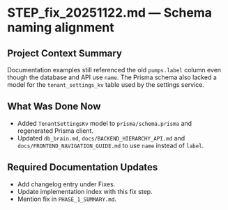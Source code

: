 # STEP_fix_20251122.md — Schema naming alignment

## Project Context Summary
Documentation examples still referenced the old `pumps.label` column even though the database and API use `name`. The Prisma schema also lacked a model for the `tenant_settings_kv` table used by the settings service.

## What Was Done Now
- Added `TenantSettingsKv` model to `prisma/schema.prisma` and regenerated Prisma client.
- Updated `db_brain.md`, `docs/BACKEND_HIERARCHY_API.md` and `docs/FRONTEND_NAVIGATION_GUIDE.md` to use `name` instead of `label`.

## Required Documentation Updates
- Add changelog entry under Fixes.
- Update implementation index with this fix step.
- Mention fix in `PHASE_1_SUMMARY.md`.
